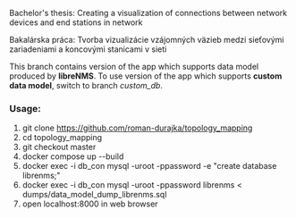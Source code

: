 Bachelor's thesis: Creating a visualization of connections between network devices and end stations in network

Bakalárska práca: Tvorba vizualizácie vzájomných väzieb medzi sieťovými zariadeniami a koncovými stanicami v sieti

This branch contains version of the app which supports data model produced by **libreNMS**. To use version of the app 
which supports **custom data model**, switch to branch _custom_db_. 

### Usage:
1. git clone https://github.com/roman-durajka/topology_mapping
2. cd topology_mapping
3. git checkout master
4. docker compose up --build
5. docker exec -i db_con mysql -uroot -ppassword -e "create database librenms;"
6. docker exec -i db_con mysql -uroot -ppassword librenms < dumps/data_model_dump_librenms.sql
7. open localhost:8000 in web browser